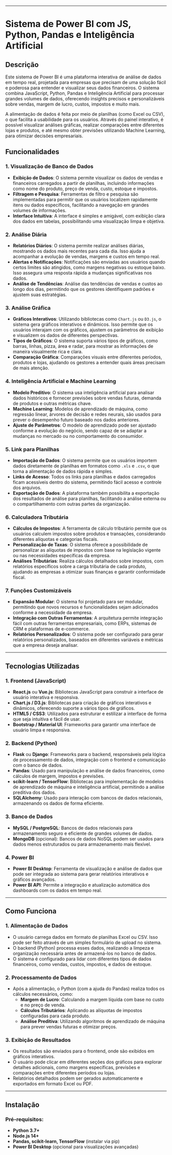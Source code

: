 

---

# Sistema de Power BI com JS, Python, Pandas e Inteligência Artificial

## Descrição

Este sistema de Power BI é uma plataforma interativa de análise de dados em tempo real, projetada para empresas que precisam de uma solução fácil e poderosa para entender e visualizar seus dados financeiros. O sistema combina JavaScript, Python, Pandas e Inteligência Artificial para processar grandes volumes de dados, oferecendo insights precisos e personalizáveis sobre vendas, margem de lucro, custos, impostos e muito mais.

A alimentação de dados é feita por meio de planilhas (como Excel ou CSV), o que facilita a usabilidade para os usuários. Através do painel interativo, é possível visualizar análises gráficas, realizar comparações entre diferentes lojas e produtos, e até mesmo obter previsões utilizando Machine Learning, para otimizar decisões empresariais.

## Funcionalidades

### 1. **Visualização de Banco de Dados**
   - **Exibição de Dados**: O sistema permite visualizar os dados de vendas e financeiros carregados a partir de planilhas, incluindo informações como nome do produto, preço de venda, custo, estoque e impostos.
   - **Filtragem e Pesquisa**: Ferramentas de filtro e pesquisa são implementadas para permitir que os usuários localizem rapidamente itens ou dados específicos, facilitando a navegação em grandes volumes de informações.
   - **Interface Intuitiva**: A interface é simples e amigável, com exibição clara dos dados em tabelas, possibilitando uma visualização limpa e objetiva.

### 2. **Análise Diária**
   - **Relatórios Diários**: O sistema permite realizar análises diárias, mostrando os dados mais recentes para cada dia. Isso ajuda a acompanhar a evolução de vendas, margens e custos em tempo real.
   - **Alertas e Notificações**: Notificações são enviadas aos usuários quando certos limites são atingidos, como margens negativas ou estoque baixo. Isso assegura uma resposta rápida a mudanças significativas nos dados.
   - **Análise de Tendências**: Análise das tendências de vendas e custos ao longo dos dias, permitindo que os gestores identifiquem padrões e ajustem suas estratégias.

### 3. **Análise Gráfica**
   - **Gráficos Interativos**: Utilizando bibliotecas como `Chart.js` ou `D3.js`, o sistema gera gráficos interativos e dinâmicos. Isso permite que os usuários interajam com os gráficos, ajustem os parâmetros de exibição e visualizem os dados de diferentes perspectivas.
   - **Tipos de Gráficos**: O sistema suporta vários tipos de gráficos, como barras, linhas, pizza, área e radar, para mostrar as informações de maneira visualmente rica e clara.
   - **Comparação Gráfica**: Comparações visuais entre diferentes períodos, produtos e lojas, ajudando os gestores a entender quais áreas precisam de mais atenção.

### 4. **Inteligência Artificial e Machine Learning**
   - **Modelo Preditivo**: O sistema usa inteligência artificial para analisar dados históricos e fornecer previsões sobre vendas futuras, demanda de produtos e outras métricas chave.
   - **Machine Learning**: Modelos de aprendizado de máquina, como regressão linear, árvores de decisão e redes neurais, são usados para prever o desempenho futuro baseado nos dados anteriores.
   - **Ajuste de Parâmetros**: O modelo de aprendizado pode ser ajustado conforme a evolução do negócio, sendo capaz de se adaptar a mudanças no mercado ou no comportamento do consumidor.

### 5. **Link para Planilhas**
   - **Importação de Dados**: O sistema permite que os usuários importem dados diretamente de planilhas em formatos como `.xls` e `.csv`, o que torna a alimentação de dados rápida e simples.
   - **Links de Acesso**: Todos os links para planilhas e dados carregados ficam acessíveis dentro do sistema, permitindo fácil acesso e controle dos arquivos.
   - **Exportação de Dados**: A plataforma também possibilita a exportação dos resultados de análise para planilhas, facilitando a análise externa ou o compartilhamento com outras partes da organização.

### 6. **Calculadora Tributária**
   - **Cálculos de Impostos**: A ferramenta de cálculo tributário permite que os usuários calculem impostos sobre produtos e transações, considerando diferentes alíquotas e categorias fiscais.
   - **Personalização de Taxas**: O sistema oferece a possibilidade de personalizar as alíquotas de impostos com base na legislação vigente ou nas necessidades específicas da empresa.
   - **Análises Tributárias**: Realiza cálculos detalhados sobre impostos, com relatórios específicos sobre a carga tributária de cada produto, ajudando as empresas a otimizar suas finanças e garantir conformidade fiscal.

### 7. **Funções Customizáveis**
   - **Expansão Modular**: O sistema foi projetado para ser modular, permitindo que novos recursos e funcionalidades sejam adicionados conforme a necessidade da empresa.
   - **Integração com Outras Ferramentas**: A arquitetura permite integração fácil com outras ferramentas empresariais, como ERPs, sistemas de CRM e plataformas de e-commerce.
   - **Relatórios Personalizados**: O sistema pode ser configurado para gerar relatórios personalizados, baseados em diferentes variáveis e métricas que a empresa deseja analisar.

---

## Tecnologias Utilizadas

### 1. **Frontend (JavaScript)**
   - **React.js** ou **Vue.js**: Bibliotecas JavaScript para construir a interface de usuário interativa e responsiva.
   - **Chart.js / D3.js**: Bibliotecas para criação de gráficos interativos e dinâmicos, oferecendo suporte a vários tipos de gráficos.
   - **HTML5 / CSS3**: Utilizados para estruturar e estilizar a interface de forma que seja intuitiva e fácil de usar.
   - **Bootstrap / Material UI**: Frameworks para garantir uma interface de usuário limpa e responsiva.

### 2. **Backend (Python)**
   - **Flask** ou **Django**: Frameworks para o backend, responsáveis pela lógica de processamento de dados, integração com o frontend e comunicação com o banco de dados.
   - **Pandas**: Usado para manipulação e análise de dados financeiros, como cálculos de margem, impostos e previsões.
   - **scikit-learn / TensorFlow**: Bibliotecas para implementação de modelos de aprendizado de máquina e inteligência artificial, permitindo a análise preditiva dos dados.
   - **SQLAlchemy**: Usado para interação com bancos de dados relacionais, armazenando os dados de forma eficiente.

### 3. **Banco de Dados**
   - **MySQL / PostgreSQL**: Bancos de dados relacionais para armazenamento seguro e eficiente de grandes volumes de dados.
   - **MongoDB** (opcional): Bancos de dados NoSQL podem ser usados para dados menos estruturados ou para armazenamento mais flexível.

### 4. **Power BI**
   - **Power BI Desktop**: Ferramenta de visualização e análise de dados que pode ser integrada ao sistema para gerar relatórios interativos e gráficos avançados.
   - **Power BI API**: Permite a integração e atualização automática dos dashboards com os dados em tempo real.

---

## Como Funciona

### 1. **Alimentação de Dados**
   - O usuário carrega dados em formato de planilhas Excel ou CSV. Isso pode ser feito através de um simples formulário de upload no sistema.
   - O backend (Python) processa esses dados, realizando a limpeza e organização necessária antes de armazená-los no banco de dados.
   - O sistema é configurado para lidar com diferentes tipos de dados financeiros, como vendas, custos, impostos, e dados de estoque.

### 2. **Processamento de Dados**
   - Após a alimentação, o Python (com a ajuda do Pandas) realiza todos os cálculos necessários, como:
     - **Margem de Lucro**: Calculando a margem líquida com base no custo e no preço de venda.
     - **Cálculos Tributários**: Aplicando as alíquotas de impostos configuradas para cada produto.
     - **Análise Preditiva**: Utilizando algoritmos de aprendizado de máquina para prever vendas futuras e otimizar preços.
  
### 3. **Exibição de Resultados**
   - Os resultados são enviados para o frontend, onde são exibidos em gráficos interativos.
   - O usuário pode clicar em diferentes seções dos gráficos para explorar detalhes adicionais, como margens específicas, previsões e comparações entre diferentes períodos ou lojas.
   - Relatórios detalhados podem ser gerados automaticamente e exportados em formato Excel ou PDF.

---

## Instalação

### Pré-requisitos:
   - **Python 3.7+**
   - **Node.js 14+**
   - **Pandas, scikit-learn, TensorFlow** (instalar via pip)
   - **Power BI Desktop** (opcional para visualizações avançadas)

